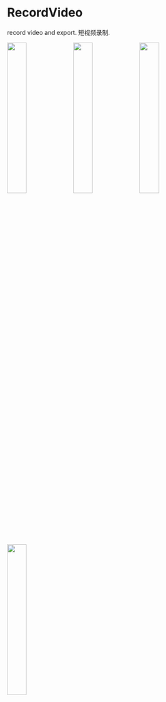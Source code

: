 # RecordVideo
record video and export. 短视频录制.
    
    
<img src="https://github.com/changsanjiang/RecordVideo/blob/master/SJRecordVideo/SJRecordVideo/sample1.png?raw=true" width="30%" />    

<img src="https://github.com/changsanjiang/RecordVideo/blob/master/SJRecordVideo/SJRecordVideo/sample3.png?raw=true" width="30%" />    

<img src="https://github.com/changsanjiang/RecordVideo/blob/master/SJRecordVideo/SJRecordVideo/sample2.png?raw=true" width="30%" />    

<img src="https://github.com/changsanjiang/RecordVideo/blob/master/SJRecordVideo/SJRecordVideo/sample4.png?raw=true" width="30%" />    

